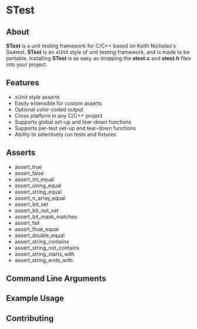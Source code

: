 # STest

## About
**STest** is a unit testing framework for C/C++ based on Keith Nicholas's Seatest. **STest** is an xUnit style of unit testing framework, and is made to be portable. Installing **STest** is as easy as dropping the **stest.c** and **stest.h** files into your project.

## Features
- xUnit style asserts
- Easily extensible for custom asserts
- Optional color-coded output
- Cross platform in any C/C++ project
- Supports global set-up and tear-down functions
- Supports per-test set-up and tear-down functions
- Ability to selectively run tests and fixtures

## Asserts
- assert_true
- assert_false
- assert_int_equal
- assert_ulong_equal
- assert_string_equal
- assert_n_array_equal
- assert_bit_set
- assert_bit_not_set
- assert_bit_mask_matches
- assert_fail
- assert_float_equal
- assert_double_equal
- assert_string_contains
- assert_string_not_contains
- assert_string_starts_with
- assert_string_ends_with

## Command Line Arguments

## Example Usage

## Contributing